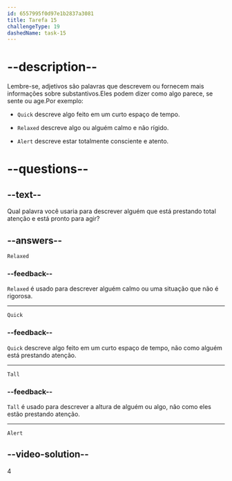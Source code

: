 ```yaml
---
id: 6557995f0d97e1b2837a3081
title: Tarefa 15
challengeType: 19
dashedName: task-15
---
```


# --description--

Lembre-se, adjetivos são palavras que descrevem ou fornecem mais informações sobre substantivos.Eles podem dizer como algo parece, se sente ou age.Por exemplo:

- `Quick` descreve algo feito em um curto espaço de tempo.

- `Relaxed` descreve algo ou alguém calmo e não rígido.

- `Alert` descreve estar totalmente consciente e atento.

# --questions--

## --text--

Qual palavra você usaria para descrever alguém que está prestando total atenção e está pronto para agir?

## --answers--

`Relaxed`

### --feedback--

`Relaxed` é usado para descrever alguém calmo ou uma situação que não é rigorosa.

---

`Quick`

### --feedback--

`Quick` descreve algo feito em um curto espaço de tempo, não como alguém está prestando atenção.

---

`Tall`

### --feedback--

`Tall` é usado para descrever a altura de alguém ou algo, não como eles estão prestando atenção.

---

`Alert`

## --video-solution--

4
